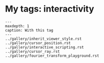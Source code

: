 # My tags: interactivity

```{toctree}
---
maxdepth: 1
caption: With this tag
---
../gallery/inherit_viewer_style.rst
../gallery/cursor_position.rst
../gallery/interactive_scripting.rst
../gallery/cursor_ray.rst
../gallery/fourier_transform_playground.rst
```
